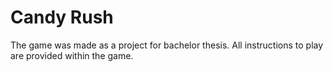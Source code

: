 # Candy Rush
 The game was made as a project for bachelor thesis.
 All instructions to play are provided within the game.
